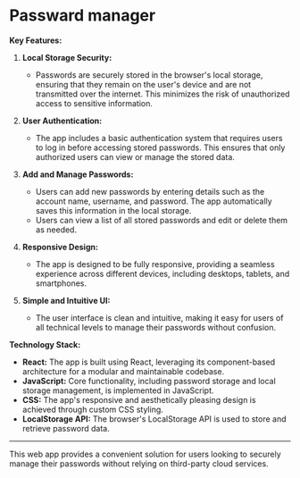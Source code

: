 # Passward manager


**Key Features:**

1. **Local Storage Security:**
   - Passwords are securely stored in the browser's local storage, ensuring that they remain on the user's device and are not transmitted over the internet. This minimizes the risk of unauthorized access to sensitive information.

2. **User Authentication:**
   - The app includes a basic authentication system that requires users to log in before accessing stored passwords. This ensures that only authorized users can view or manage the stored data.

3. **Add and Manage Passwords:**
   - Users can add new passwords by entering details such as the account name, username, and password. The app automatically saves this information in the local storage.
   - Users can view a list of all stored passwords and edit or delete them as needed.

4. **Responsive Design:**
   - The app is designed to be fully responsive, providing a seamless experience across different devices, including desktops, tablets, and smartphones.

5. **Simple and Intuitive UI:**
   - The user interface is clean and intuitive, making it easy for users of all technical levels to manage their passwords without confusion.

**Technology Stack:**

- **React:** The app is built using React, leveraging its component-based architecture for a modular and maintainable codebase.
- **JavaScript:** Core functionality, including password storage and local storage management, is implemented in JavaScript.
- **CSS:** The app's responsive and aesthetically pleasing design is achieved through custom CSS styling.
- **LocalStorage API:** The browser's LocalStorage API is used to store and retrieve password data.

---

This web app provides a convenient solution for users looking to securely manage their passwords without relying on third-party cloud services.
